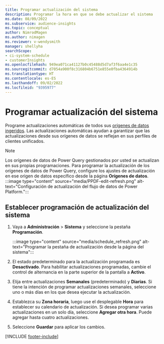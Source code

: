 ```yaml
---
title: Programar actualización del sistema
description: Programar la hora en que se debe actualizar el sistema
ms.date: 08/09/2022
ms.subservice: audience-insights
ms.topic: conceptual
author: NimrodMagen
ms.author: nimagen
ms.reviewer: v-wendysmith
manager: shellyha
searchScope:
- ci-system-schedule
- customerInsights
ms.openlocfilehash: 949ea071ca41127b0c45488d5d7af3f6aa4e1c35
ms.sourcegitcommit: d7054a900f8c316804b6751e855e0fba4364914b
ms.translationtype: HT
ms.contentlocale: es-ES
ms.lasthandoff: 09/02/2022
ms.locfileid: "9395977"
---
```

# <a name="schedule-system-refresh"></a>Programar actualización del sistema

Programe actualizaciones automáticas de todos sus [orígenes de datos ingeridos](data-sources.md). Las actualizaciones automáticas ayudan a garantizar que las actualizaciones desde sus orígenes de datos se reflejan en sus perfiles de clientes unificados.

> [!NOTE]
> Los orígenes de datos de Power Query gestionados por usted se actualizan en sus propias programaciones. Para programar la actualización de los orígenes de datos de Power Query, configure los ajustes de actualización en ese origen de datos específico desde la página **Orígenes de datos**.
> :::image type="content" source="media/PPDF-edit-refresh.png" alt-text="Configuración de actualización del flujo de datos de Power Platform.":::

## <a name="set-system-refresh-schedule"></a>Establecer programación de actualización del sistema

1. Vaya a **Administración** > **Sistema** y seleccione la pestaña **Programación**.

   :::image type="content" source="media/schedule_refresh.png" alt-text="Programar la pestaña de actualización desde la página del sistema":::

1. El estado predeterminado para la actualización programada es **Desactivado**. Para habilitar actualizaciones programadas, cambie el control de alternancia en la parte superior de la pantalla a **Activo**.

1. Elija entre actualizaciones **Semanales** (predeterminado) y **Diarias**. Si tiene la intención de programar actualizaciones semanales, seleccione uno o más días en los que desea ejecutar la actualización.

1. Establezca su **Zona horaria**, luego use el desplegable **Hora** para establecer su calendario de actualización. Si desea programar varias actualizaciones en un solo día, seleccione **Agregar otra hora**. Puede agregar hasta cuatro actualizaciones.

1. Seleccione **Guardar** para aplicar los cambios.

[!INCLUDE [footer-include](includes/footer-banner.md)]
